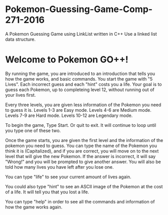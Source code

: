 # Pokemon-Guessing-Game-Comp-271-2016
A Pokemon Guessing Game using LinkList written in C++
Use a linked list data structure.

# Welcome to Pokemon GO++!

By running the game, you are introduced to an introduction that tells you how the game works, and basic commands.
You start the game with "5 Lives". Each incorrect guess and each "hint" costs you a life.
Your goal is to guess each Pokemon, up to completeing level 12, without running out of your lives first.

Every three levels, you are given less information of the Pokemon you need to guess it is.
Levels 1-3 are Easy mode.
Levels 4-6 are Medium mode.
Levels 7-9 are Hard mode.
Levels 10-12 are Legendary mode. 

To begin the game, Type Start. Or quit to exit.
It will continue to loop until you type one of these two.

Once the game starts, you are given the first level and the information of the pokemon you need to guess.
You can type the name of the Pokemon you think it is (Capitalized), and if you are correct, you will move on to the next level that will give the new Pokemon.
If the answer is incorrect, it will say "Wrong!" and you will be prompted to give another answer. You will also be told how many lives you have left after you lose one.

You can type "life" to see your current amount of lives again.

You could also type "hint" to see an ASCII image of the Pokemon at the cost of a life. It will tell you that you lost a life.

You can type "help" in order to see all the commands and information of how the game works again.
